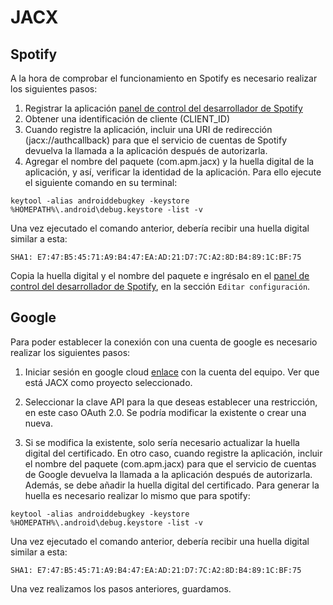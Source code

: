 # JACX

## Spotify
A la hora de comprobar el funcionamiento en Spotify es necesario realizar los siguientes pasos:

1. Registrar la aplicación  [panel de control del desarrollador de Spotify](https://developer.spotify.com/dashboard)
2. Obtener una identificación de cliente (CLIENT_ID)
3. Cuando registre la aplicación, incluir una URI de redirección (jacx://authcallback) para que el servicio de cuentas de Spotify devuelva la llamada a la aplicación después de autorizarla.
4. Agregar el nombre del paquete (com.apm.jacx) y la huella digital de la aplicación, y así, verificar la identidad de la aplicación. Para ello ejecute el siguiente comando en su terminal:

```
keytool -alias androiddebugkey -keystore %HOMEPATH%\.android\debug.keystore -list -v
```

Una vez ejecutado el comando anterior, debería recibir una huella digital similar a esta:

`SHA1: E7:47:B5:45:71:A9:B4:47:EA:AD:21:D7:7C:A2:8D:B4:89:1C:BF:75`

Copia la huella digital y el nombre del paquete e ingrésalo en el [panel de control del desarrollador de Spotify](https://developer.spotify.com/dashboard), en la sección `Editar configuración`.

## Google

Para poder establecer la conexión con una cuenta de google es necesario realizar los siguientes pasos:

1. Iniciar sesión en google cloud [enlace](https://console.cloud.google.com/welcome?_ga=2.209109969.-2128765216.1681486254&_gac=1.195838686.1685131589.CjwKCAjwscGjBhAXEiwAswQqNK2stkv5JqBgcN8E4wEKR3Q7zaihHnrQp2gpnt9YZFQvqyOYv_GsIBoCaJoQAvD_BwE&hl=es&authuser=1&project=jacx-apm) con la cuenta del equipo. Ver que está JACX como proyecto seleccionado.

2. Seleccionar la clave API para la que deseas establecer una restricción, en este caso OAuth 2.0. Se podría modificar la existente o crear una nueva.

3. Si se modifica la existente, solo sería necesario actualizar la huella digital del certificado. En otro caso, cuando registre la aplicación, incluir el nombre del paquete (com.apm.jacx) para que el servicio de cuentas de Google devuelva la llamada a la aplicación después de autorizarla. Además, se debe añadir la huella digital del certificado. Para generar la huella es necesario realizar lo mismo que para spotify:

```
keytool -alias androiddebugkey -keystore %HOMEPATH%\.android\debug.keystore -list -v
```

Una vez ejecutado el comando anterior, debería recibir una huella digital similar a esta:

`SHA1: E7:47:B5:45:71:A9:B4:47:EA:AD:21:D7:7C:A2:8D:B4:89:1C:BF:75`

Una vez realizamos los pasos anteriores, guardamos.
